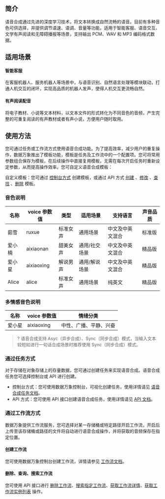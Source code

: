## 简介

语音合成通过先进的深度学习技术，将文本转换成自然流畅的语音。目前有多种音色可供选择，并提供调节语速、语调、音量等功能。适用于智能客服、语音交互、文学有声阅读和无障碍播报等场景，支持输出 PCM、WAV 和 MP3 编码格式数据。

## 适用场景

#### 智能客服

在客服机器人、服务机器人等场景中，与语音识别、自然语言处理等模块联动，打通人机交互的闭环，实现高品质的机器人发声，使得人机交互更流畅自然。

#### 有声阅读配音

将电子教材、小说等文本材料，以文本文件的形式转化为不同音色的音频，产生完整的可重复阅读的有声教材或者有声小说，方便用户随时取用。

## 使用方法

您可通过任务或工作流方式使用语音合成功能。为了提高效率，减少用户的重复操作，数据万象推出了模板功能，模板是任务及工作流中的一个配置项。您可将常用参数组合保存为模板，在后续操作中直接复用模板，无需在每次开启任务时重新设定参数，从而提高操作效率。您可自定义语音合成模板：

自定义模板：您可通过 [控制台方式](https://cloud.tencent.com/document/product/460/46490) 创建模板，或通过 API 方式 [创建](https://cloud.tencent.com/document/product/460/75857) 、[修改](https://cloud.tencent.com/document/product/460/75861) 、[查找](https://cloud.tencent.com/document/product/460/75862) 、[删除](https://cloud.tencent.com/document/product/460/75858) 模板。

### 音色说明

| 名称 | voice 参数值 | 类型 | 适用场景 | 支持语言 |  声音品质 |
|---------|---------|---------|---------|---------|---------|
| 茹雪 | ruxue | 标准女声 |  通用场景 | 中文及中英文混合 | 标准版|
| 爱小楠 | aixiaonan | 甜美女声 | 通用/社交场景 | 中文及中英文混合 | 精品版 |
| 爱小星 | aixiaoxing | 解说男声 | 通用/解说场景 | 中文及中英文混合 | 精品版 |
| Alice | alice | 标准女声 | 通用场景 | 纯英文 | 精品版 |

### 多情感音色说明

| 名称 | voice 参数值 | 情绪分类 |
|---------|---------|---------|
| 爱小星 | aixiaoxing | 中性、广播、平静、兴奋 |

>? 语音合成支持 Asyc（异步合成）、Sync（同步合成）模式，当输入文本较短如进行一句话合成场景时推荐使用 Sync（同步合成）模式。
>

### 通过任务方式

对于存储在对象存储上的存量数据，您可通过创建任务来实现语音合成。语音合成任务您可选择控制台或 API 进行创建。

- 控制台方式：您可使用数据万象控制台，可视化创建任务，使用详情请见 [语音合成任务文档](https://cloud.tencent.com/document/product/460/46489#.E5.88.9B.E5.BB.BA.E8.AF.AD.E9.9F.B3.E5.90.88.E6.88.90.E4.BB.BB.E5.8A.A1)。
- API 方式：您可使用 API 接口创建语音合成任务，使用详情请见 [API 文档](https://cloud.tencent.com/document/product/460/75731)。

### 通过工作流方式

数据万象提供工作流服务，您可选择对某一存储桶或特定路径开启工作流，开启后上传至该存储桶或路径的文件将自动进行语音合成操作，并将获取的音频保存在指定位置。

#### 创建工作流

您可使用数据万象控制台创建工作流，详情请参见 [工作流文档](https://cloud.tencent.com/document/product/460/46488#.E5.88.9B.E5.BB.BA.E5.B7.A5.E4.BD.9C.E6.B5.81)。

#### 删除、查询、搜索工作流

您可使用 API 接口进行 [删除工作流](https://cloud.tencent.com/document/product/460/45947)、[搜索指定工作流](https://cloud.tencent.com/document/product/460/45948)、[获取工作流详情](https://cloud.tencent.com/document/product/460/45949)、[获取工作流实例列表](https://cloud.tencent.com/document/product/460/45950) 操作。

